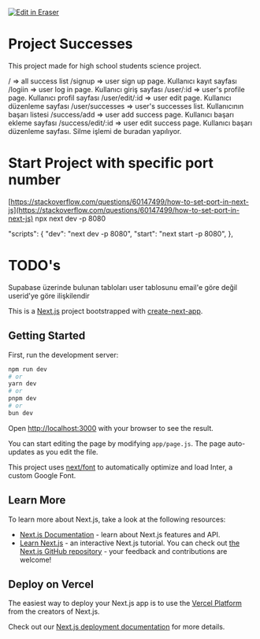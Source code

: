 <p><a target="_blank" href="https://app.eraser.io/workspace/BRogBu4Z0uNYM5Rm5duB" id="edit-in-eraser-github-link"><img alt="Edit in Eraser" src="https://firebasestorage.googleapis.com/v0/b/second-petal-295822.appspot.com/o/images%2Fgithub%2FOpen%20in%20Eraser.svg?alt=media&amp;token=968381c8-a7e7-472a-8ed6-4a6626da5501"></a></p>

# Project Successes
This project made for high school students science project.

/ => all success list
/signup => user sign up page. Kullanıcı kayıt sayfası
/logiin => user log in page. Kullanıcı giriş sayfası
/user/:id => user's profile page. Kullanıcı profil sayfası
/user/edit/:id => user edit page. Kullanıcı düzenleme sayfası
/user/successes => user's successes list. Kullanıcının başarı listesi
/success/add => user add success page. Kullanıcı başarı ekleme sayfası
/success/edit/:id => user edit success page. Kullanıcı başarı düzenleme sayfası. Silme işlemi de buradan yapılıyor.

# Start Project with specific port number
[﻿https://stackoverflow.com/questions/60147499/how-to-set-port-in-next-js](https://stackoverflow.com/questions/60147499/how-to-set-port-in-next-js)
npx next dev -p 8080

"scripts": {
"dev": "next dev -p 8080",
"start": "next start -p 8080",
},

# TODO's
Supabase üzerinde bulunan tabloları user tablosunu email'e göre değil userid'ye göre ilişkilendir

This is a [﻿Next.js](https://nextjs.org/) project bootstrapped with [﻿create-next-app](https://github.com/vercel/next.js/tree/canary/packages/create-next-app).

## Getting Started
First, run the development server:

```bash
npm run dev
# or
yarn dev
# or
pnpm dev
# or
bun dev
```
Open [﻿http://localhost:3000](http://localhost:3000/) with your browser to see the result.

You can start editing the page by modifying `app/page.js`. The page auto-updates as you edit the file.

This project uses [﻿next/font](https://nextjs.org/docs/basic-features/font-optimization) to automatically optimize and load Inter, a custom Google Font.

## Learn More
To learn more about Next.js, take a look at the following resources:

- [﻿Next.js Documentation](https://nextjs.org/docs)  - learn about Next.js features and API.
- [﻿Learn Next.js](https://nextjs.org/learn)  - an interactive Next.js tutorial.
You can check out [﻿the Next.js GitHub repository](https://github.com/vercel/next.js/) - your feedback and contributions are welcome!

## Deploy on Vercel
The easiest way to deploy your Next.js app is to use the [﻿Vercel Platform](https://vercel.com/new?utm_medium=default-template&filter=next.js&utm_source=create-next-app&utm_campaign=create-next-app-readme) from the creators of Next.js.

Check out our [﻿Next.js deployment documentation](https://nextjs.org/docs/deployment) for more details.


<!--- Eraser file: https://app.eraser.io/workspace/BRogBu4Z0uNYM5Rm5duB --->